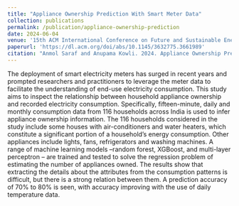 ```yaml
---
title: "Appliance Ownership Prediction With Smart Meter Data"
collection: publications
permalink: /publication/appliance-ownership-prediction
date: 2024-06-04
venue: '15th ACM International Conference on Future and Sustainable Energy Systems'
paperurl: 'https://dl.acm.org/doi/abs/10.1145/3632775.3661989'
citation: "Anmol Saraf and Anupama Kowli. 2024. Appliance Ownership Prediction With Smart Meter Data. In Proceedings of the 15th ACM International Conference on Future and Sustainable Energy Systems (e-Energy '24). Association for Computing Machinery, New York, NY, USA, 633–638. https://doi.org/10.1145/3632775.3661989"
---
```

The deployment of smart electricity meters has surged in recent years and prompted researchers and practitioners to leverage the meter data to facilitate the understanding of end-use electricity consumption. This study aims to inspect the relationship between household appliance ownership and recorded electricity consumption. Specifically, fifteen-minute, daily and monthly consumption data from 116 households across India is used to infer appliance ownership information. The 116 households considered in the study include some houses with air-conditioners and water heaters, which constitute a significant portion of a household’s energy consumption. Other appliances include lights, fans, refrigerators and washing machines. A range of machine learning models –random forest, XGBoost, and multi-layer perceptron – are trained and tested to solve the regression problem of estimating the number of appliances owned. The results show that extracting the details about the attributes from the consumption patterns is difficult, but there is a strong relation between them. A prediction accuracy of 70% to 80% is seen, with accuracy improving with the use of daily temperature data.